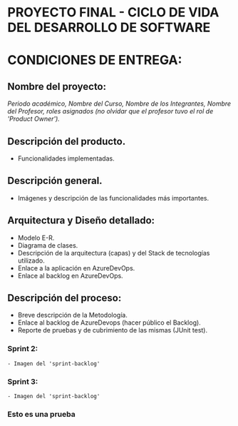 # PROYECTO FINAL - CICLO DE VIDA DEL DESARROLLO DE SOFTWARE

# CONDICIONES DE ENTREGA:
## Nombre del proyecto:
_Periodo académico, Nombre del Curso, Nombre de los Integrantes, Nombre del Profesor, roles asignados (no olvidar que el profesor tuvo el rol de 'Product Owner')._

## Descripción del producto.
 - Funcionalidades implementadas.

## Descripción general.
- Imágenes y descripción de las funcionalidades más importantes.

## Arquitectura y Diseño detallado:
 - Modelo E-R.
 - Diagrama de clases.
 - Descripción de la arquitectura (capas) y del Stack de tecnologías utilizado.
 - Enlace a la aplicación en AzureDevOps.
 - Enlace al backlog en AzureDevOps.

## Descripción del proceso:
 - Breve descripción de la Metodología.
 - Enlace al backlog de AzureDevops (hacer público el Backlog).
 - Reporte de pruebas y de cubrimiento de las mismas (JUnit test).
 
### Sprint 2:
    - Imagen del 'sprint-backlog'

### Sprint 3:
    - Imagen del 'sprint-backlog'


### Esto es una prueba